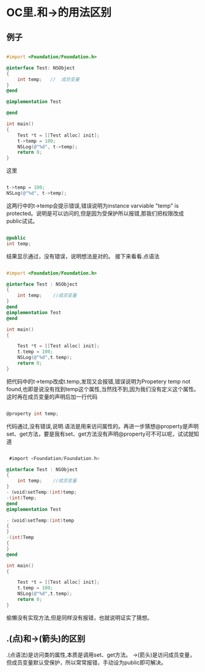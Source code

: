 # OC里.和->的用法区别

## 例子

``` Objective-C

#import <Foundation/Foundation.h>

@interface Test: NSObject
{
	int temp;	//	成员变量
}
@end

@implementation Test

@end

int main()
{
	Test *t = [[Test alloc] init];
	t->temp = 100;
	NSLog(@"%d", t->temp);
	return 0;
}

```
这里

``` Objective-C

t->temp = 100;
NSLog(@"%d", t->temp);

```

这两行中的t->temp会提示错误,错误说明为instance varviable "temp" is protected。说明是可以访问的,但是因为受保护所以报错,那我们把权限改成public试试。

``` Objective-C

@public
int temp;

```

结果显示通过，没有错误，说明想法是对的。
接下来看看.点语法

``` Objective-C

#import <Foundation/Foundation.h>

@interface Test : NSObject
{
    int temp;    //成员变量
}
@end
@implementation Test
@end

int main()
{

    Test *t = [[Test alloc] init];
    t.temp = 100;
    NSLog(@"%d",t.temp);
    return 0;
}

```

把代码中的t->temp改成t.temp,发现又会报错,错误说明为Propetery temp not found,也即是说没有找到temp这个属性,当然找不到,因为我们没有定义这个属性。
这时再在成员变量的声明后加一行代码

``` Objective-C

@property int temp;

```

代码通过,没有错误,说明.语法是用来访问属性的。再进一步猜想@property是声明set、get方法，要是我有set、get方法没有声明@property可不可以呢，试试就知道

``` Objective-C

 #import <Foundation/Foundation.h>

@interface Test : NSObject
{
    int temp;    //成员变量
}
-（void)setTemp:(int)temp;
-(int)Temp;
@end
@implementation Test

-（void)setTemp:(int)temp
{
}
-(int)Temp
{
}
@end

int main()
{

    Test *t = [[Test alloc] init];
    t.temp = 100;
    NSLog(@"%d",t.temp);
    return 0;
}

```

偷懒没有实现方法,但是同样没有报错，也就说明证实了猜想。

## .(点)和->(箭头)的区别

.(点语法)是访问类的属性,本质是调用set、get方法。
->(箭头)是访问成员变量，但成员变量默认受保护，所以常常报错，手动设为public即可解决。